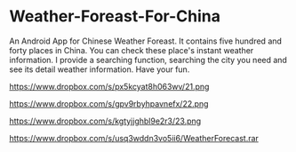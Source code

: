 Weather-Foreast-For-China
=========================

An Android App for Chinese Weather Foreast.
It contains five hundred and forty places in China. You can check these place's instant weather information. I provide a searching function, searching the city you need and see its detail weather information. Have your fun.



https://www.dropbox.com/s/px5kcyat8h063wv/21.png

https://www.dropbox.com/s/gpv9rbyhpavnefx/22.png

https://www.dropbox.com/s/kgtyjjghbl9e2r3/23.png



https://www.dropbox.com/s/usq3wddn3vo5ii6/WeatherForecast.rar
